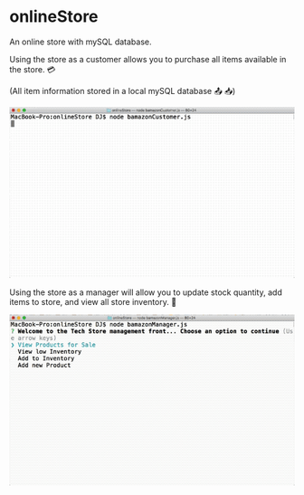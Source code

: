 # onlineStore
An online store with mySQL database. 

Using the store as a customer allows you to purchase all items available in the store. :credit_card:

(All item information stored in a local mySQL database :outbox_tray: :inbox_tray:)

![](https://github.com/daj757/onlineStore/blob/master/images/buy.gif)

Using the store as a manager will allow you to update stock quantity, add items to store, and view all store inventory. :ledger:

![](https://github.com/daj757/onlineStore/blob/master/images/manager.gif)
